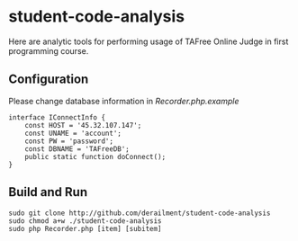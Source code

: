 # student-code-analysis
Here are analytic tools for performing usage of TAFree Online Judge in first programming course.
  
## Configuration
Please change database information in *Recorder.php.example*
```
interface IConnectInfo {
	const HOST = '45.32.107.147';
	const UNAME = 'account';
	const PW = 'password';
	const DBNAME = 'TAFreeDB';
	public static function doConnect();
}
```
  
## Build and Run
```
sudo git clone http://github.com/derailment/student-code-analysis
sudo chmod a+w ./student-code-analysis
sudo php Recorder.php [item] [subitem]
```
